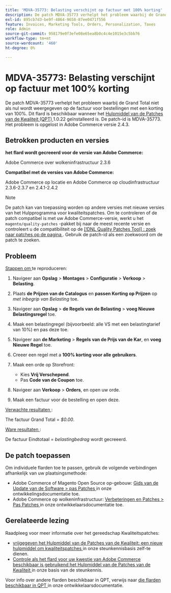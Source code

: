```yaml
---
title: 'MDVA-35773: Belasting verschijnt op factuur met 100% korting'
description: De patch MDVA-35773 verhelpt het probleem waarbij de Grand Total niet als nul wordt weergegeven op de factuur voor bestellingen met een korting van 100%. Deze patch is beschikbaar wanneer [Quality Patches Tool (QPT)] (/help/announcements/adobe-commerce-announcements/magento-quality-patches-released-new-tool-to-self-serve-quality-patches.md) 1.0.22 is geïnstalleerd. De patch-id is MDVA-35773. Het probleem is opgelost in Adobe Commerce versie 2.4.3.
exl-id: 895cb7d3-be9f-4864-9658-87ee0471f556
feature: Invoices, Marketing Tools, Orders, Personalization, Taxes
role: Admin
source-git-commit: 958179e0f3efe08e65ea8b0c4c4e1015e3c5bb76
workflow-type: tm+mt
source-wordcount: '460'
ht-degree: 0%

---
```


# MDVA-35773: Belasting verschijnt op factuur met 100% korting

De patch MDVA-35773 verhelpt het probleem waarbij de Grand Total niet als nul wordt weergegeven op de factuur voor bestellingen met een korting van 100%. Dit flard is beschikbaar wanneer het [ Hulpmiddel van de Patches van de Kwaliteit (QPT) ](/help/announcements/adobe-commerce-announcements/magento-quality-patches-released-new-tool-to-self-serve-quality-patches.md) 1.0.22 geïnstalleerd is. De patch-id is MDVA-35773. Het probleem is opgelost in Adobe Commerce versie 2.4.3.

## Betrokken producten en versies

**het flard wordt gecreeerd voor de versie van Adobe Commerce:**

Adobe Commerce over wolkeninfrastructuur 2.3.6

**Compatibel met de versies van Adobe Commerce:**

Adobe Commerce op locatie en Adobe Commerce op cloudinfrastructuur 2.3.6-2.3.7 en 2.4.1-2.4.2

>[!NOTE]
>
>De patch kan van toepassing worden op andere versies met nieuwe versies van het Hulpprogramma voor kwaliteitspatches. Om te controleren of de patch compatibel is met uw Adobe Commerce-versie, werkt u het `magento/quality-patches` -pakket bij naar de meest recente versie en controleert u de compatibiliteit op de [[!DNL Quality Patches Tool] : zoek naar patches op de pagina ](https://devdocs.magento.com/quality-patches/tool.html#patch-grid) . Gebruik de patch-id als een zoekwoord om de patch te zoeken.

## Probleem

<u> Stappen om </u> te reproduceren:

1. Navigeer aan **Opslag** > **Montages** > **Configuratie** > **Verkoop** > **Belasting**.
1. Plaats **de Prijzen van de Catalogus** en **passen Korting op Prijzen** op *met inbegrip van Belasting* toe.
1. Navigeer aan **Opslag** > **de Regels van de Belasting** > **voeg Nieuwe Belastingsregel** toe.
1. Maak een belastingregel (bijvoorbeeld: alle VS met een belastingtarief van 10%) en pas deze toe.
1. Navigeer aan **de Marketing** > **Regels van de Prijs van de Kar**, en **voeg Nieuwe Regel** toe.
1. Creeer een regel met a **100% korting voor alle gebruikers**.
1. Maak een orde op Storefront:

   * Kies **Vrij Verschepend**.
   * Pas **Code van de Coupon** toe.

1. Navigeer aan **Verkoop** > **Orders**, en open uw orde.
1. Maak een factuur voor de bestelling en open deze.

<u> Verwachte resultaten </u>:

The factuur Grand Total = *$0.00*.

<u> Ware resultaten </u>:

De factuur Eindtotaal = *belastingbedrag* wordt gecreeerd.

## De patch toepassen

Om individuele flarden toe te passen, gebruik de volgende verbindingen afhankelijk van uw plaatsingsmethode:

* Adobe Commerce of Magento Open Source op-gebouw: [ Gids van de Update van de Software > pas Patches ](https://devdocs.magento.com/guides/v2.4/comp-mgr/patching/mqp.html) in onze ontwikkelingsdocumentatie toe.
* Adobe Commerce op wolkeninfrastructuur: [ Verbeteringen en Patches > Pas Patches ](https://devdocs.magento.com/cloud/project/project-patch.html) in onze ontwikkelaarsdocumentatie toe.

## Gerelateerde lezing

Raadpleeg voor meer informatie over het gereedschap Kwaliteitspatches:

* [ vrijgegeven het Hulpmiddel van de Patches van de Kwaliteit: een nieuw hulpmiddel om kwaliteitspatches ](/help/announcements/adobe-commerce-announcements/magento-quality-patches-released-new-tool-to-self-serve-quality-patches.md) in onze steunkennisbasis zelf-te dienen.
* [ Controle als het flard voor uw kwestie van Adobe Commerce beschikbaar is gebruikend het Hulpmiddel van de Patches van de Kwaliteit ](/help/support-tools/patches-available-in-qpt-tool/check-patch-for-magento-issue-with-magento-quality-patches.md) in onze basis van de steunkennis.

Voor info over andere flarden beschikbaar in QPT, verwijs naar [ die flarden beschikbaar in QPT ](https://devdocs.magento.com/quality-patches/tool.html#patch-grid) in onze ontwikkelaarsdocumentatie.
